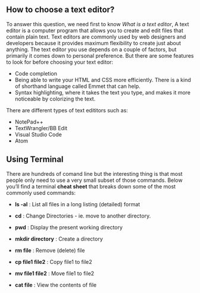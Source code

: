 ## How to choose a text editor?
To answer this question, we need first to know *What is a text editor*, A text editor is a computer program that allows you to create and edit files that contain plain text.
Text editors are commonly used by web designers and developers because it provides maximum flexibility to create just about anything. 
The text editor you use depends on a couple of factors, but primarily it comes down to personal preference. But there are some features to look for before choosing your text editor:
- Code completion
- Being able to write your HTML and CSS more efficiently. There is a kind of shorthand language called Emmet that can help.
- Syntax highlighting, where it takes the text you type, and makes it more noticeable by colorizing the text.

There are different types of text edititors such as:
* NotePad++ 
* TextWrangler/BB Edit 
* Visual Studio Code
* Atom

## Using Terminal

There are hundreds of comand line but the interesting thing is that most people only need to use a very small subset of those commands.
Below you’ll find a terminal **cheat sheet** that breaks down some of the most commonly used commands:

- **ls -al** : List all files in a long listing (detailed) format

- **cd** : Change Directories - ie. move to another directory.

- **pwd** : Display the present working directory
     
- **mkdir directory** : Create a directory
     
- **rm file** : Remove (delete) file
     
- **cp file1 file2** : Copy file1 to file2
     
- **mv file1 file2** : Move file1 to file2
     
- **cat file** : View the contents of file
     


